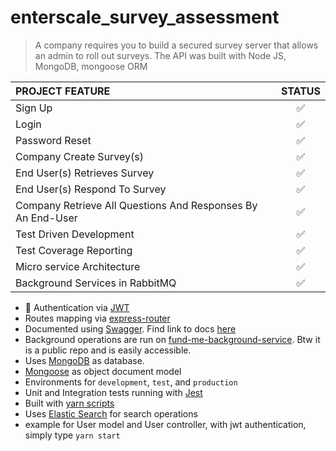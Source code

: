 # enterscale_survey_assessment

> A company requires you to build a secured survey server that allows an admin to roll out surveys. The API was built with Node JS, MongoDB, mongoose ORM

| PROJECT FEATURE                                             |       STATUS       |
| :---------------------------------------------------------- | :----------------: |
| Sign Up                                                     | :white_check_mark: |
| Login                                                       | :white_check_mark: |
| Password Reset                                              | :white_check_mark: |
| Company Create Survey(s)                                    | :white_check_mark: |
| End User(s) Retrieves Survey                                | :white_check_mark: |
| End User(s) Respond To Survey                               | :white_check_mark: |
| Company Retrieve All Questions And Responses By An End-User | :white_check_mark: |
| Test Driven Development                                     | :white_check_mark: |
| Test Coverage Reporting                                     | :white_check_mark: |
| Micro service Architecture                                  | :white_check_mark: |
| Background Services in RabbitMQ                             | :white_check_mark: |

- :cop: Authentication via [JWT](https://jwt.io/)
- Routes mapping via [express-router](https://expressjs.com/en/guide/routing.html)
- Documented using [Swagger](https://swagger.io). Find link to docs [here](http://206.189.227.235/api-docs)
- Background operations are run on [fund-me-background-service](https://github.com/christian-bayata/fundMe.git). Btw it is a public repo and is easily accessible.
- Uses [MongoDB](https://www.mongodb.com) as database.
- [Mongoose](https://mongoosejs.com) as object document model
- Environments for `development`, `test`, and `production`
- Unit and Integration tests running with [Jest](https://github.com/facebook/jest)
- Built with [yarn scripts](#npm-scripts)
- Uses [Elastic Search](https://www.elastic.co/products/elasticsearch) for search operations
- example for User model and User controller, with jwt authentication, simply type `yarn start`
